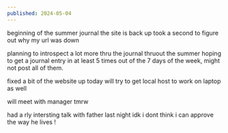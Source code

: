 ```yaml
---
published: 2024-05-04
---
```

beginning of the summer journal
the site is back up 
took a second to figure out why my url was down

planning to introspect a lot more thru the journal thruout the summer
hoping to get a journal entry in at least 5 times out of the 7 days of the week, might not post all of them.

fixed a bit of the website up today will try to get local host to work on laptop as well

will meet with manager tmrw

had a rly intersting talk with father last night
idk i dont think i can approve the way he lives !